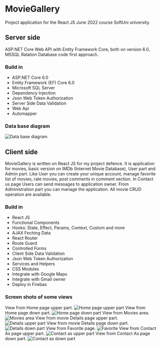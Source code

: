 <h1>MovieGallery</h1>
<div>Project application for the React JS June 2022 course SoftUni university.</div>
<h2>Server side</h2>
<p>ASP.NET Core Web API with Entity Framework Core, both on version 6.0, MSSQL Ralation Database code first approach.</p>
<h3>Build in</h3>
<ul>
  <li>ASP.NET Core 6.0</li>
  <li>Entity Framework (EF) Core 6.0</li>
  <li>Microsoft SQL Server</li> 
  <li>Dependency Injection</li>
  <li>Json Web Token Authorization</li>
  <li>Server Side Data Validation</li> 
  <li>Web Api</li>
  <li>Automapper</li>  
</ul>
<h3>Data base diagram</h3>

![Data base diagram](https://user-images.githubusercontent.com/75274983/184305902-76a60ef1-a7d0-48c4-967a-468590ee63e8.png)

<h2>Client side</h2>
<p> MovieGallery is written on React JS for my project defence. It is application for movies, basic version on IMDb (Internet Movie Database), User part and Admin part. Like User you can create your unique account, manage favorite list of movies, rate movies, post comments in comment section. In Contact us page Users can send messages to application owner. From Administration part you can manage the application. All movie CRUD operation are available.</p>

<h3>Build in</h3>
<ul>
  <li>React JS</li>
  <li>Functional Components</li>
  <li>Hooks: State, Effect, Params, Context, Custom and more</li>
  <li>AJAX Feching Data</li>
  <li>React Router</li>
  <li>Route Guard</li>
  <li>Controlled Forms</li> 
  <li>Client Side Data Validation</li>
  <li>Json Web Token Authorization</li>   
  <li>Services and Helpers</li>
  <li>CSS Modules</li>
  <li>Integrate with Google Maps</li>
  <li>Integrate with Gmail owner</li>
  <li>Deploy in Firebas</li>
</ul>


<h3>Screen shots of some views</h3>

View from Home page upper part.
![Home page upper part](https://user-images.githubusercontent.com/75274983/184317591-46d14bc2-0fb7-4777-99d4-701f43ff76ff.png)
View from Home page down part.
![Home page down part](https://user-images.githubusercontent.com/75274983/184318115-ce68b5fa-9b10-44d2-833d-6cd2527a01f6.png)
View from Movies area.
![Movies area](https://user-images.githubusercontent.com/75274983/184318726-a8f77581-a3e4-4b86-9f45-296b71b7d8e0.png)
View from movie Details page upper part.
![Details upper part](https://user-images.githubusercontent.com/75274983/184319483-af9cd8d4-0f8e-4291-9998-0822da0bf948.png)
View from movie Details page down part.
![Details down part](https://user-images.githubusercontent.com/75274983/184320101-c8a4f4ca-7cc7-4996-9b72-9b8a2b896d72.png)
View from Favorite page.
![Favorite](https://user-images.githubusercontent.com/75274983/184320702-5e15b4fe-20d8-4cb0-82ee-b216df74fbc8.png)
View from Contact As page upper part.
![Contact as upper part](https://user-images.githubusercontent.com/75274983/184321848-fda42623-d554-4ae4-a89e-f9e6b26dc03d.png)
View from Contact As page down part.
![Contact as down part](https://user-images.githubusercontent.com/75274983/184321939-dca3aa53-ffe4-41af-892d-4ecb4db9841e.png)


